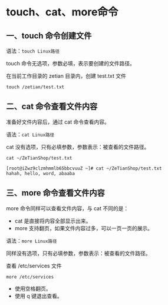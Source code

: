 # touch、cat、more命令

## 一、touch 命令创建文件

语法：`touch Linux路径`

touch 命令无选项，参数必填，表示要创建的文件路径。

在当前工作目录的 zetian 目录内，创建 test.txt 文件

````shell
touch /zetian/test.txt
````

## 二、cat 命令查看文件内容

准备好文件内容后，通过 cat 命令查看内容。

语法：`cat Linux路径`

cat 没有选项，只有必填参数，参数表示：被查看的文件路径。

```shell
cat ~/ZeTianShop/test.txt
```

```shell
[root@iZwz9clzmhmmlb65bbcvuuZ ~]# cat ~/ZeTianShop/test.txt
hahah, hello, word, abaaba
```

## 三、more 命令查看文件内容

more 命令同样可以查看文件内容，与 cat 不同的是：

- cat 是直接将内容全部显示出来。
- more 支持翻页，如果文件内容过多，可以一页一页的展示。

语法：`more Linux路径`

同样没有选项，只有必填参数，参数表示：被查看的文件路径。

查看 /etc/services 文件

`more /etc/services`

- 使用空格翻页。
- 使用 q 键退出查看。
